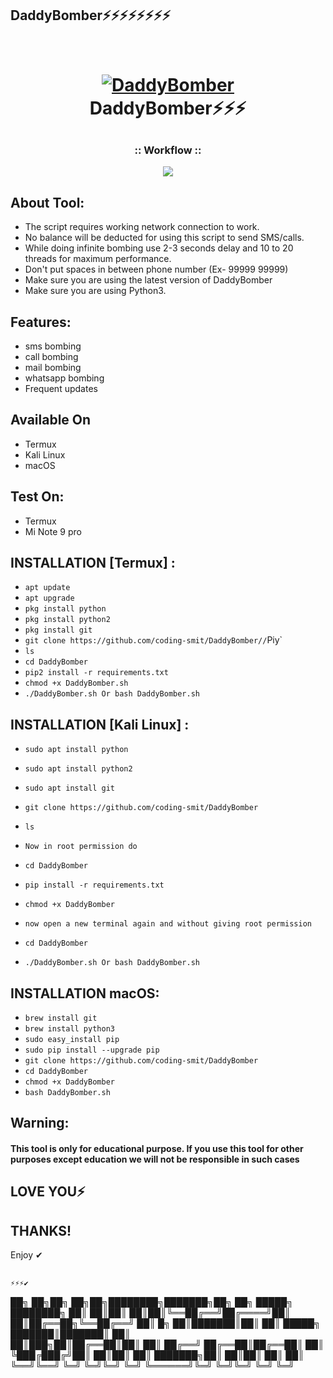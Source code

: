 ## DaddyBomber⚡⚡⚡⚡⚡⚡⚡⚡

<h1 align="center">
  <br>
  <a href="https://github.com/coding-smit/DaddyBomber"><img src="https://horoshop.ua/content/images/16/kak-sdelat-chtoby-pisma-ne-popadali-v-spam-11248663734326.jpg" alt="DaddyBomber"></a>
  <br>
  DaddyBomber⚡⚡⚡
  
</h1>



##

<h3 align="center">
:: Workflow ::
</h3>
<p align="center">
<img src="https://images.prismic.io/pepipost/e3269b46-fa9c-4a6f-945a-eccc268cd2dd_types+of+emails+scam.gif?auto=compress,format"/>
</p>
 

## About Tool:

- The script requires working network connection to work.
- No balance will be deducted for using this script to send SMS/calls.
- While doing infinite bombing use 2-3 seconds delay and 10 to 20 threads for maximum performance.
- Don't put spaces in between phone number (Ex- 99999 99999)
- Make sure you are using the latest version of DaddyBomber
- Make sure you are using Python3.

## Features:

- sms bombing
- call bombing
- mail bombing
- whatsapp bombing
- Frequent updates

## Available On
- Termux
- Kali Linux
- macOS


## Test On:
- Termux
- Mi Note 9 pro

## INSTALLATION [Termux] :

* `apt update`
* `apt upgrade`
* `pkg install python`
* `pkg install python2`
* `pkg install git`
* `git clone https://github.com/coding-smit/DaddyBomber//`Piy`
* `ls`
* `cd DaddyBomber`
* `pip2 install -r requirements.txt`
* `chmod +x DaddyBomber.sh`
* `./DaddyBomber.sh Or bash DaddyBomber.sh`

## INSTALLATION [Kali Linux] :

* `sudo apt install python`
* `sudo apt install python2`
* `sudo apt install git`
* `git clone https://github.com/coding-smit/DaddyBomber`
* `ls`
* `Now in root permission do`
* `cd DaddyBomber`
* `pip install -r requirements.txt`
* `chmod +x DaddyBomber`

* `now open a new terminal again and without giving root permission` 
* `cd DaddyBomber`
* `./DaddyBomber.sh Or bash DaddyBomber.sh`

## INSTALLATION macOS:

* `brew install git`
* `brew install python3`
* `sudo easy_install pip`
* `sudo pip install --upgrade pip`
* `git clone https://github.com/coding-smit/DaddyBomber`
* `cd DaddyBomber`
* `chmod +x DaddyBomber`
* `bash DaddyBomber.sh`


## Warning:
#### This tool is only for educational purpose. If you use this tool for other purposes except education we will not be responsible in such cases
  
  

## LOVE YOU⚡

  



 ## THANKS!  
   Enjoy ✔
 ## 
    ⚡⚡⚡✔
    
██╗    ██╗██╗  ██╗██╗████████╗███████╗██╗  ██╗ █████╗ ████████╗
██║    ██║██║  ██║██║╚══██╔══╝██╔════╝██║  ██║██╔══██╗╚══██╔══╝
██║ █╗ ██║███████║██║   ██║   █████╗  ███████║███████║   ██║   
██║███╗██║██╔══██║██║   ██║   ██╔══╝  ██╔══██║██╔══██║   ██║   
╚███╔███╔╝██║  ██║██║   ██║   ███████╗██║  ██║██║  ██║   ██║   
 ╚══╝╚══╝ ╚═╝  ╚═╝╚═╝   ╚═╝   ╚══════╝╚═╝  ╚═╝╚═╝  ╚═╝   ╚═╝
